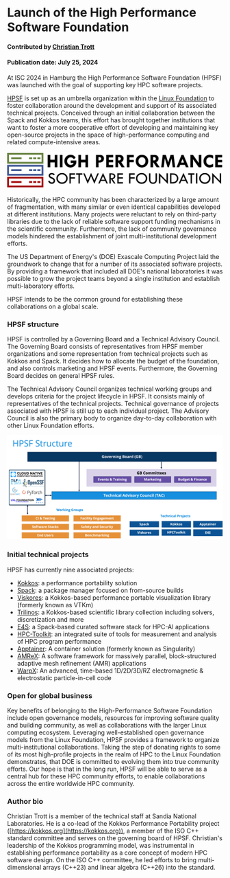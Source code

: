 # Launch of the High Performance Software Foundation

 
#### Contributed by [Christian Trott](https://github.com/crtrott)

#### Publication date: July 25, 2024

<!-- begin deck -->
At ISC 2024 in Hamburg the High Performance Software Foundation (HPSF) was launched with the goal of supporting key HPC software projects.
<!-- end deck -->

[HPSF](https://hpsf.io) is set up as an umbrella organization within the [Linux Foundation](https://linuxfoundation.org) to foster collaboration around the development and support of its associated technical projects.
Conceived through an initial collaboration between the Spack and Kokkos teams, this effort has brought together institutions that want to foster a more cooperative effort of developing and maintaining key open-source projects in the space of high-performance computing and related compute-intensive areas.

<img src='../../images/Blog_hpsf_logo.png' />

Historically, the HPC community has been characterized by a large amount of fragmentation, with many similar or even identical capabilities developed at different institutions.
Many projects were reluctant to rely on third-party libraries due to the lack of reliable software support funding mechanisms in the scientific community.
Furthermore, the lack of community governance models hindered the establishment of joint multi-institutional development efforts.

The US Department of Energy's (DOE) Exascale Computing Project laid the groundwork to change that for a number of its associated software projects.
By providing a framework that included all DOE's national laboratories it was possible to grow the project teams beyond a single institution and establish multi-laboratory efforts.

HPSF intends to be the common ground for establishing these collaborations on a global scale. 
 
### HPSF structure

HPSF is controlled by a Governing Board and a Technical Advisory Council.
The Governing Board consists of representatives from HPSF member organizations and some representation from technical projects such as Kokkos and Spack.
It decides how to allocate the budget of the foundation, and also controls marketing and HPSF events.
Furthermore, the Governing Board decides on general HPSF rules.

The Technical Advisory Council organizes technical working groups and develops criteria for the project lifecycle in HPSF. It consists mainly of representatives of the technical projects.
Technical governance of projects associated with HPSF is still up to each individual project.
The Advisory Council is also the primary body to organize day-to-day collaboration with other Linux Foundation efforts.

<img src='../../images/Blog_hpsf_structure.png' class='page'/>

### Initial technical projects

HPSF has currently nine associated projects:

* [Kokkos](https://kokkos.org): a performance portability solution
* [Spack](https://spack.io): a package manager focused on from-source builds
* [Viskores](https://m.vtk.org): a Kokkos-based performance portable visualization library (formerly known as VTKm)
* [Trilinos](https://trilinos.org): a Kokkos-based scientific library collection including solvers, discretization and more
* [E4S](https://e4s.io): a Spack-based curated software stack for HPC-AI applications
* [HPC-Toolkit](https://hpctoolkit.org): an integrated suite of tools for measurement and analysis of HPC program performance
* [Apptainer](https://apptainer.org): A container solution (formerly known as Singularity)
* [AMReX](https://amrex-codes.github.io/amrex/): A software framework for massively parallel, block-structured adaptive mesh refinement (AMR) applications
* [WarpX](https://ecp-warpx.github.io/): An advanced, time-based 1D/2D/3D/RZ electromagnetic & electrostatic particle-in-cell code

### Open for global business

Key benefits of belonging to the High-Performance Software Foundation include open governance models, resources for improving software quality and building community, as well as collaborations with the larger Linux computing ecosystem.
Leveraging well-established open governance models from the Linux Foundation, HPSF provides a framework to organize multi-institutional collaborations.
Taking the step of donating rights to some of its most high-profile projects in the realm of HPC to the Linux Foundation demonstrates, that DOE is committed to evolving them into true community efforts.
Our hope is that in the long run, HPSF will be able to serve as a central hub for these HPC community efforts, to enable collaborations across the entire worldwide HPC community.

### Author bio

Christian Trott is a member of the technical staff at Sandia National Laboratories.
He is a co-lead of the Kokkos Performance Portability project ([https://kokkos.org](https://kokkos.org)), a member of the ISO C++ standard committee and serves on the governing board of HPSF.
Christian's leadership of the Kokkos programming model, was instrumental in establishing performance portability as a core concept of modern HPC software design.
On the ISO C++ committee, he led efforts to bring multi-dimensional arrays (C++23) and linear algebra (C++26) into the standard.

<!---
Publish: Yes
Track: community
Topics: projects and organizations
--->

